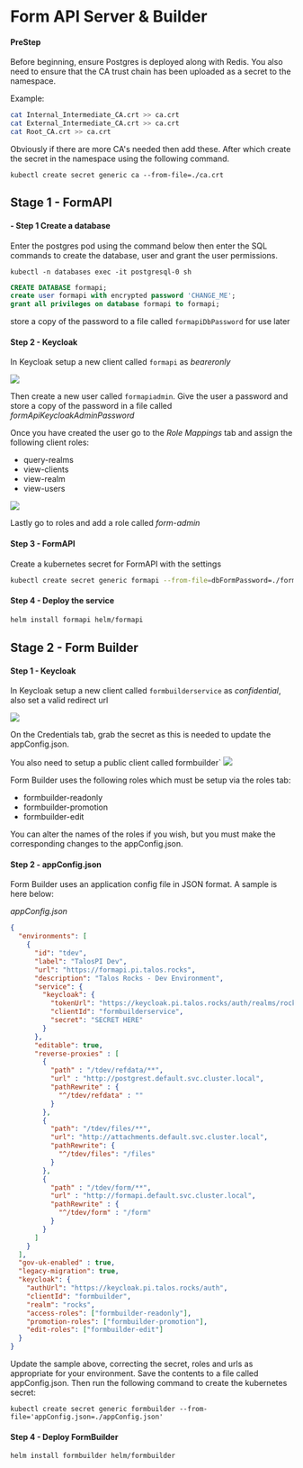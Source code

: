 # Form API Server & Builder


#### PreStep

Before beginning, ensure Postgres is deployed along with Redis. You also need to ensure that the CA trust chain has been
uploaded as a secret to the namespace.

Example:

```bash
cat Internal_Intermediate_CA.crt >> ca.crt
cat External_Intermediate_CA.crt >> ca.crt
cat Root_CA.crt >> ca.crt
```
Obviously if there are more CA's needed then add these. After which create the secret in the namespace using the following
command.

`kubectl create secret generic ca --from-file=./ca.crt`


## Stage 1 - FormAPI

#### - Step 1 Create a database

Enter the postgres pod using the command below then enter the SQL commands to create the database, user and grant the 
user permissions.

`kubectl -n databases exec -it postgresql-0 sh`


```sql
CREATE DATABASE formapi;
create user formapi with encrypted password 'CHANGE_ME';
grant all privileges on database formapi to formapi;
```

store a copy of the password to a file called `formapiDbPassword` for use later


#### Step 2 - Keycloak

In Keycloak setup a new client called `formapi` as *beareronly*

![](../images/formapi/client.png)


Then create a new user called `formapiadmin`. Give the user a password and store a copy of the password in a file called *formApiKeycloakAdminPassword*

Once you have created the user go to the *Role Mappings* tab and assign the following client roles:
* query-realms
* view-clients
* view-realm
* view-users

![](../images/formapi/adminUser.png)


Lastly go to roles and add a role called *form-admin*



#### Step 3 - FormAPI

Create a kubernetes secret for FormAPI with the settings

```bash
kubectl create secret generic formapi --from-file=dbFormPassword=./formapiDbPassword --from-literal=keycloakAdminUsername=formapiadmin --from-file=keycloakAdminPassword=./formApiKeycloakAdminPassword
```


#### Step 4 - Deploy the service

```bash
helm install formapi helm/formapi
```


## Stage 2 - Form Builder

#### Step 1 - Keycloak

In Keycloak setup a new client called `formbuilderservice` as *confidential*, also set a valid redirect url

![](../images/formbuilder/client.png)

On the Credentials tab, grab the secret as this is needed to update the appConfig.json.

You also need to setup a public client called formbuilder`
![](../images/formbuilder/client2.png)


Form Builder uses the following roles which must be setup via the roles tab:
* formbuilder-readonly
* formbuilder-promotion
* formbuilder-edit

You can alter the names of the roles if you wish, but you must make the corresponding changes to the appConfig.json.


#### Step 2 - appConfig.json

Form Builder uses an application config file in JSON format. A sample is here below:

*appConfig.json*
```json
{
  "environments": [
    {
      "id": "tdev",
      "label": "TalosPI Dev",
      "url": "https://formapi.pi.talos.rocks",
      "description": "Talos Rocks - Dev Environment",
      "service": {
        "keycloak": {
          "tokenUrl": "https://keycloak.pi.talos.rocks/auth/realms/rocks/protocol/openid-connect/token",
          "clientId": "formbuilderservice",
          "secret": "SECRET HERE"
        }
      },
      "editable": true,
      "reverse-proxies" : [
        {
          "path" : "/tdev/refdata/**",
          "url" : "http://postgrest.default.svc.cluster.local",
          "pathRewrite" : {
            "^/tdev/refdata" : ""
          }
        },
        {
          "path": "/tdev/files/**",
          "url": "http://attachments.default.svc.cluster.local",
          "pathRewrite": {
            "^/tdev/files": "/files"
          }
        },
        {
          "path" : "/tdev/form/**",
          "url" : "http://formapi.default.svc.cluster.local",
          "pathRewrite" : {
            "^/tdev/form" : "/form"
          }
        }
      ]
    }
  ],
  "gov-uk-enabled" : true,
  "legacy-migration": true,
  "keycloak": {
    "authUrl": "https://keycloak.pi.talos.rocks/auth",
    "clientId": "formbuilder",
    "realm": "rocks",
    "access-roles": ["formbuilder-readonly"],
    "promotion-roles": ["formbuilder-promotion"],
    "edit-roles": ["formbuilder-edit"]
  }
}
```

Update the sample above, correcting the secret, roles and urls as appropriate for your environment. Save the contents to
a file called appConfig.json. Then run the following command to create the kubernetes secret:

`kubectl create secret generic formbuilder --from-file='appConfig.json=./appConfig.json'`


#### Step 4 - Deploy FormBuilder

`helm install formbuilder helm/formbuilder`
